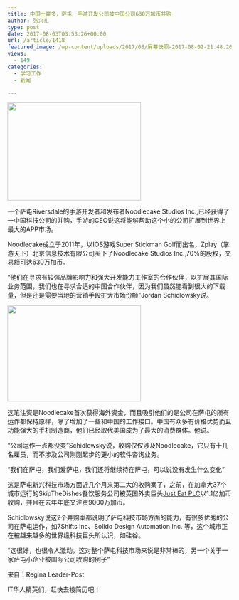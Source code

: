 ```yaml
---
title: 中国土豪多，萨屯一手游开发公司被中国公司630万加币并购
author: 张兴礼
type: post
date: 2017-08-03T03:53:26+00:00
url: /article/1418
featured_image: /wp-content/uploads/2017/08/屏幕快照-2017-08-02-21.48.26.png
views:
  - 149
categories:
  - 学习工作
  - 新闻

---
```

<img decoding="async" loading="lazy" class="alignnone size-medium wp-image-1419" src="http://52sask.com/wp-content/uploads/2017/08/屏幕快照-2017-08-02-21.48.35-300x220.png" alt="" width="300" height="220" srcset="http://192.168.2.100:800/wp-content/uploads/2017/08/屏幕快照-2017-08-02-21.48.35-300x220.png 300w, http://192.168.2.100:800/wp-content/uploads/2017/08/屏幕快照-2017-08-02-21.48.35.png 526w" sizes="(max-width: 300px) 100vw, 300px" />

一个萨屯Riversdale的手游开发者和发布者Noodlecake Studios Inc.,已经获得了一中国科技公司的并购，手游的CEO说这将能够帮助这个小的公司扩展到世界上最大的APP市场。

Noodlecake成立于2011年，以IOS游戏Super Stickman Golf而出名，Zplay（掌游天下）北京信息技术有限公司买下了Noodlecake Studios Inc.,70%的股权，交易额可达630万加币。

“他们在寻求有较强品牌影响力和强大开发能力工作室的合作伙伴，以扩展其国际业务范围，我们也在寻求合适的中国合作伙伴，因为我们虽然能看到很大的下载量，但是还是需要当地的营销手段扩大市场份额”Jordan Schidlowsky说。

<img decoding="async" loading="lazy" class="alignnone size-medium wp-image-1420" src="http://52sask.com/wp-content/uploads/2017/08/屏幕快照-2017-08-02-21.48.26-300x216.png" alt="" width="300" height="216" srcset="http://192.168.2.100:800/wp-content/uploads/2017/08/屏幕快照-2017-08-02-21.48.26-300x216.png 300w, http://192.168.2.100:800/wp-content/uploads/2017/08/屏幕快照-2017-08-02-21.48.26.png 512w" sizes="(max-width: 300px) 100vw, 300px" /> 

这笔注资是Noodlecake首次获得海外资金，而且吸引他们的是公司在萨屯的所有运作都保持原样，除了增加了一些和中国的工作接口。中国有众多有价格优势而且功能强大的手机制造商，他们已经取代美国成为了最大的消费群体。他说。

“公司运作一点都没变”Schidlowsky说，收购仅仅涉及Noodlecake，它只有十几名雇员，而不涉及公司刚刚起步的更小的软件咨询业务。

“我们在萨屯，我们爱萨屯，我们还将继续待在萨屯，可以说没有发生什么变化”

这是萨屯新兴科技市场方面近几个月来第二大的收购案了，之前，在加拿大37个城市运行的SkipTheDishes餐饮服务公司被英国外卖巨头[Just Eat PLC][1]以1.1亿加币收购，并且在去年年底又注资9000万加币。

Schidlowsky说这2个并购案都说明了萨屯科技市场方面的能力，有很多优秀的公司在萨屯运作，如7Shifts Inc、Solido Design Automation Inc. 等，这个城市正在被越来越多的世界级科技巨头所认识，如硅谷。

“这很好，也很令人激动，这对整个萨屯科技市场来说是非常棒的，另一个关于一家萨屯小企业被国际公司收购的例子”

来自：Regina Leader-Post

IT华人精英们，赶快去投简历吧！

 [1]: http://thestarphoenix.com/business/local-business/business-as-usual-skipthedishes-to-continue-operating-as-separate-entity-after-110-million-acquisition